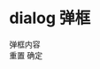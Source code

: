 # dialog 弹框

<div class="dialog-box dialog-label" style="top:120px;height:400px">
    <div class="dialog-mask"></div>
    <div class="dialog-body">
       弹框内容
        <div class="bars-btn f-clear h1 text-c">
			<a class="font-weak reset" data-btn="reset">重置</a>
			<a class="font-primary" data-btn="ok">确定</a>
		</div>
    </div>
</div>	
